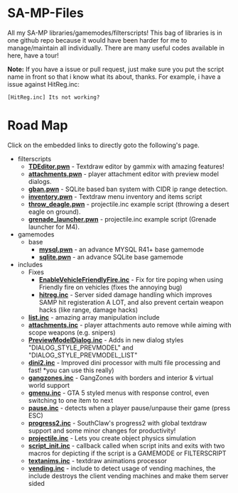 # SA-MP-Files
All my SA-MP libraries/gamemodes/filterscripts!
This bag of libraries is in one github repo because it would have been harder for me to manage/maintain all individually. There are many useful codes available in here, have a tour!

<b>Note:</b> If you have a issue or pull request, just make sure you put the script name in front so that i know what its about, thanks.
For example, i have a issue against HitReg.inc:
```
[HitReg.inc] Its not working?
```

# Road Map
Click on the embedded links to directly goto the following's page.

* filterscripts
	* <b><a href="https://github.com/Agneese-Saini/SA-MP/tree/master/filterscripts">TDEditor.pwn</a></b> - Textdraw editor by gammix with amazing features!
  	* <b><a href="https://github.com/Agneese-Saini/SA-MP-Files/blob/master/filterscripts/attachments.pwn">attachments.pwn</a></b> - player attachment editor with preview model dialogs.
  	* <b><a href="https://github.com/Agneese-Saini/SA-MP-Files/blob/master/filterscripts/gban.pwn">gban.pwn</a></b> - SQLite based ban system with CIDR ip range detection.
  	* <b><a href="https://github.com/Agneese-Saini/SA-MP-Files/blob/master/filterscripts/inventory.pwn">inventory.pwn</a></b> - Textdraw menu inventory and items script
  	* <b><a href="https://github.com/Agneese-Saini/SA-MP-Files/blob/master/filterscripts/throw_deagle.pwn">throw_deagle.pwn</a></b> - projectile.inc example script (throwing a desert eagle on ground).
  	* <b><a href="https://github.com/Agneese-Saini/SA-MP-Files/blob/master/filterscripts/grenade_launcher.pwn">grenade_launcher.pwn</a></b> - projectile.inc example script (Grenade launcher for M4).
* gamemodes
  	* base
   		* <b><a href="https://github.com/Agneese-Saini/SA-MP-Files/blob/master/gamemodes/base/mysql.pwn">mysql.pwn</a></b> - an advance MYSQL R41+ base gamemode
   		* <b><a href="https://github.com/Agneese-Saini/SA-MP-Files/blob/master/gamemodes/base/sqlite.pwn">sqlite.pwn</a></b> - an advance SQLite base gamemode
* includes
  	* Fixes
   		* <b><a href="https://github.com/Agneese-Saini/SA-MP/blob/master/pawno/include/Fixes/EnableVehicleFriendlyFire.inc">EnableVehicleFriendlyFire.inc</a></b> - Fix for tire poping when using Friendly fire on vehicles (fixes the annoying bug)
   		* <b><a href="https://github.com/Agneese-Saini/SA-MP/blob/master/pawno/include/Fixes/hitreg.inc">hitreg.inc</a></b> - Server sided damage handling which improves SAMP hit registeration A LOT, and also prevent certain weapon hacks (like range, damage hacks)
  	* <b><a href="https://github.com/Agneese-Saini/SA-MP/blob/master/pawno/include/list.inc">list.inc</a></b> - amazing array manipulation include
  	* <b><a href="https://github.com/Agneese-Saini/SA-MP-Files/blob/master/pawno/include/attachments.inc">attachments.inc</a></b> - player attachments auto remove while aiming with scope weapons (e.g. snipers)
  	* <b><a href="https://github.com/Agneese-Saini/SA-MP-Files/blob/master/pawno/include/PreviewModelDialog.inc">PreviewModelDialog.inc</a></b> - Adds in new dialog styles "DIALOG_STYLE_PREVMODEL" and "DIALOG_STYLE_PREVMODEL_LIST"
  	* <b><a href="https://github.com/Agneese-Saini/SA-MP-Files/blob/master/pawno/include/dini2.inc">dini2.inc</a></b> - Improved dini processor with multi file processing and fast! *you can use this really)
  	* <b><a href="https://github.com/Agneese-Saini/SA-MP-Files/blob/master/pawno/include/gangzones.inc">gangzones.inc</a></b> - GangZones with borders and interior & virtual world support
  	* <b><a href="https://github.com/Agneese-Saini/SA-MP-Files/blob/master/pawno/include/gmenu.inc">gmenu.inc</a></b> - GTA 5 styled menus with response control, even switching to one item to next
  	* <b><a href="https://github.com/Agneese-Saini/SA-MP/blob/master/pawno/include/pause.inc">pause.inc</a></b> - detects when a player pause/unpause their game (press ESC)
  	* <b><a href="https://github.com/Agneese-Saini/SA-MP-Files/blob/master/pawno/include/progress2.inc">progress2.inc</a></b> - SouthClaw's progress2 with global textdraw support and some minor changes for productivity!
  	* <b><a href="https://github.com/Agneese-Saini/SA-MP-Files/blob/master/pawno/include/projectile.inc">projectile.inc</a></b> - Lets you create object physics simulation
  	* <b><a href="https://github.com/Agneese-Saini/SA-MP-Files/blob/master/pawno/include/script_init.inc">script_init.inc</a></b> - callback called when script inits and exits with two macros for depicting if the script is a GAMEMODE or FILTERSCRIPT
  	* <b><a href="https://github.com/Agneese-Saini/SA-MP/blob/master/pawno/include/textanims.inc">textanims.inc</a></b> - textdraw animations processor
  	* <b><a href="https://github.com/Agneese-Saini/SA-MP/blob/master/pawno/include/vending.inc">vending.inc</a></b> - include to detect usage of vending machines, the include destroys the client vending machines and make them server sided
